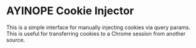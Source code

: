 # AYINOPE Cookie Injector

This is a simple interface for manually injecting cookies via query params. This is useful for transferring cookies to a Chrome session from another source.

